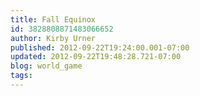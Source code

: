 ```yaml
---
title: Fall Equinox
id: 3828808871483066652
author: Kirby Urner
published: 2012-09-22T19:24:00.001-07:00
updated: 2012-09-22T19:48:28.721-07:00
blog: world_game
tags: 
---
```


